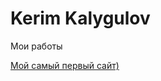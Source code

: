 # Kerim Kalygulov
Мои работы

[Мой самый первый сайт)]( https://kerimskill.github.io/site%20portfolio/ "Описание")
